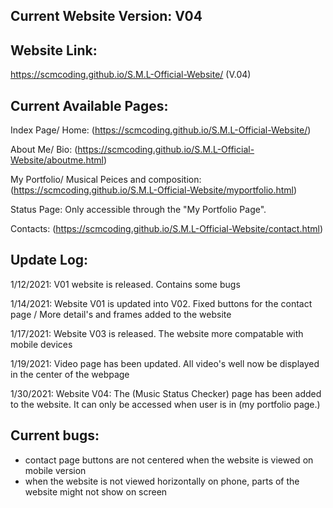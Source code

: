 Current Website Version: V04
-----------------------------------------------------------------------------------------------------------------------------------------------------------------------------


Website Link:
------------------------------------------------------------------------------------------------------------------------------------------------------------------------------
https://scmcoding.github.io/S.M.L-Official-Website/ (V.04)




Current Available Pages:
------------------------------------------------------------------------------------------------------------------------------------------------------------------------------
Index Page/ Home: (https://scmcoding.github.io/S.M.L-Official-Website/)

About Me/ Bio: (https://scmcoding.github.io/S.M.L-Official-Website/aboutme.html)

My Portfolio/ Musical Peices and composition: (https://scmcoding.github.io/S.M.L-Official-Website/myportfolio.html)

Status Page: Only accessible through the "My Portfolio Page".

Contacts: (https://scmcoding.github.io/S.M.L-Official-Website/contact.html)





Update Log:
------------------------------------------------------------------------------------------------------------------------------------------------------------------------------

1/12/2021: V01 website is released. Contains some bugs

1/14/2021: Website V01 is updated into V02. Fixed buttons for the contact page / More detail's and frames added to the website

1/17/2021: Website V03 is released. The website more compatable with mobile devices

1/19/2021: Video page has been updated. All video's well now be displayed in the center of the webpage

1/30/2021: Website V04: The (Music Status Checker) page has been added to the website. It can only be accessed when user is in (my portfolio page.) 




Current bugs:
------------------------------------------------------------------------------------------------------------------------------------------------------------------------------

* contact page buttons are not centered when the website is viewed on mobile version
* when the website is not viewed horizontally on phone, parts of the website might not show on screen



